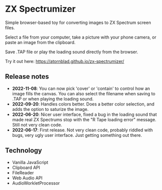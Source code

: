 # ZX Spectrumizer

Simple browser-based toy for converting images to ZX Spectrum screen files.

Select a file from your computer, take a picture with your phone camera, or paste an image from the clipboard.

Save .TAP file or play the loading sound directly from the browser.

Try it out here: https://atornblad.github.io/zx-spectrumizer/

## Release notes

 - **2022-11-08**: You can now pick 'cover' or 'contain' to control how an image fills the canvas. You can also select the filename when saving to .TAP or when playing the loading sound.
 - **2022-09-20**: Handles colors better. Does a better color selection, and adds the option to saturize the image.
 - **2022-06-20**: Nicer user interface, fixed a bug in the loading sound that made real ZX Spectrums stop with the "R Tape loading error" message. Still not very clean code.
 - **2022-06-17**: First release. Not very clean code, probably riddled with bugs, very ugly user interface. Just getting something out there.

## Technology

 - Vanilla JavaScript
 - Clipboard API
 - FileReader
 - Web Audio API
 - AudioWorkletProcessor

